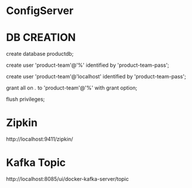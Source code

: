 # ConfigServer


# DB CREATION
create database productdb;

create user 'product-team'@'%' identified by 'product-team-pass';

create user 'product-team'@'localhost' identified by 'product-team-pass';

grant all on *.* to 'product-team'@'%' with grant option;

flush privileges;

# Zipkin
http://localhost:9411/zipkin/

# Kafka Topic
http://localhost:8085/ui/docker-kafka-server/topic